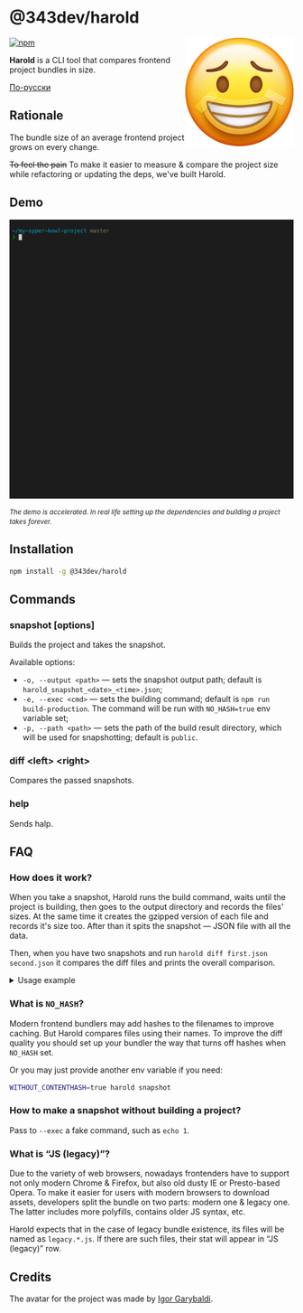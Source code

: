 # @343dev/harold

<img align="right" width="192" height="192"
     alt="Harold avatar: Sad emoji with a smile mask on a face"
     src="./logo.png">
     
[![npm](https://img.shields.io/npm/v/@343dev/harold.svg)](https://www.npmjs.com/package/@343dev/harold)

**Harold** is a CLI tool that compares frontend project bundles in size.

[По-русски](./README.ru.md)

## Rationale

The bundle size of an average frontend project grows on every change. 

~~To feel the pain~~ To make it easier to measure & compare the project size while refactoring or updating the deps, 
we've built Harold.

## Demo

<img align="center"
     alt="Demo GIF"
     src="./demo.gif">
     
<small><i>The demo is accelerated. In real life setting up the dependencies and building a project takes forever.</i></small>

## Installation

```bash
npm install -g @343dev/harold
```

## Commands

### snapshot \[options\]

Builds the project and takes the snapshot.

Available options:

- `-o, --output <path>` — sets the snapshot output path; default is `harold_snapshot_<date>_<time>.json`;
- `-e, --exec <cmd>` — sets the building command; default is `npm run build-production`. The command will be run with
`NO_HASH=true` env variable set;
- `-p, --path <path>` — sets the path of the build result directory, which will be used for snapshotting; 
  default is `public`.

### diff \<left\> \<right\>

Compares the passed snapshots.

### help

Sends halp.

## FAQ

### How does it work?

When you take a snapshot, Harold runs the build command, waits until the project is building, then goes to the output 
directory and records the files' sizes. At the same time it creates the gzipped version of each file and records 
it's size too. After than it spits the snapshot — JSON file with all the data.

Then, when you have two snapshots and run `harold diff first.json second.json` it compares the diff files and prints
the overall comparison.

<details>
  <summary>Usage example</summary>

  ```bash
  # Open your project folder
  $ cd ~/my-syper-kewl-project/
  
  # Take the first snapshot
  $ harold snapshot -o before.json
  
  # Make some changes in the project
  
  # Take the second snapshot
  $ harold snapshot -o after.json
  
  # Compare them
  $ harold diff before.json after.json
  
  Snapshots:
   Left: 11/10/2020 6:30:56 PM • my-syper-kewl-project • master
   Right: 11/10/2020 6:45:13 PM • my-syper-kewl-project • improvement/framework-update
  
  Build time:
   16 seconds slower (Left: 129 seconds, Right: 145 seconds)
  
  Diff by category:
   ————————————————————————————————————————————————————————————————————————————————————
                  before              after               Changes
   ————————————————————————————————————————————————————————————————————————————————————
    JS            1.04 MB (270 kB)    1.12 MB (294 kB)    +78.2 kB (+23.7 kB), +1 item
   ————————————————————————————————————————————————————————————————————————————————————
    JS (legacy)   1.07 MB (285 kB)    1.16 MB (314 kB)    +90.6 kB (+28.6 kB), +1 item
   ————————————————————————————————————————————————————————————————————————————————————
    CSS           144 kB (23.4 kB)    144 kB (23.4 kB)    No changes
   ————————————————————————————————————————————————————————————————————————————————————
    Images        5.26 MB (5.23 MB)   5.26 MB (5.23 MB)   No changes
   ————————————————————————————————————————————————————————————————————————————————————
    Fonts         159 kB (159 kB)     159 kB (159 kB)     No changes
   ————————————————————————————————————————————————————————————————————————————————————
    Videos        1.59 MB (1.58 MB)   1.59 MB (1.58 MB)   No changes
   ————————————————————————————————————————————————————————————————————————————————————
    Other         127 kB (13.2 kB)    127 kB (13.3 kB)    +364 B (+82 B)
   ————————————————————————————————————————————————————————————————————————————————————
  
    Total         9.4 MB (7.56 MB)    9.57 MB (7.61 MB)   +169 kB (+52.4 kB), +2 items
   ————————————————————————————————————————————————————————————————————————————————————
  
  Diff by files:
   m public: +169 kB (+52.4 kB)
   m public/10.js: +16 B (+4 B)
   m public/11.js: -20 B (-3 B)
   + public/12.js: 301 B (143 B)
   m public/3.js: +1.84 kB (+621 B)
   m public/app.js: +4.18 kB (+843 B)
   m public/legacy.10.js: +42 B (+18 B)
   + public/legacy.12.js: 513 B (148 B)
   m public/legacy.3.js: +1.9 kB (+634 B)
   m public/legacy.app.js: +6.83 kB (+1 kB)
   m public/legacy.vendor.js: +81.3 kB (+26.8 kB)
   m public/legacy.vendor.js.LICENSE: +182 B (+41 B)
   m public/vendor.js: +72.2 kB (+22.1 kB)
   m public/vendor.js.LICENSE: +182 B (+41 B)
  ```
</details>

### What is `NO_HASH`?

Modern frontend bundlers may add hashes to the filenames to improve caching. But Harold compares files using
their names. To improve the diff quality you should set up your bundler the way that turns off hashes when `NO_HASH` set.

Or you may just provide another env variable if you need:

```bash
WITHOUT_CONTENTHASH=true harold snapshot
```

### How to make a snapshot without building a project?

Pass to `--exec` a fake command, such as `echo 1`.

### What is “JS (legacy)”?

Due to the variety of web browsers, nowadays frontenders have to support not only modern Chrome & Firefox, but also
old dusty IE or Presto-based Opera. To make it easier for users with modern browsers to download assets,
developers split the bundle on two parts: modern one & legacy one. The latter includes more polyfills, 
contains older JS syntax, etc. 

Harold expects that in the case of legacy bundle existence, its files will be named as `legacy.*.js`. If there are such 
files, their stat will appear in “JS (legacy)” row.   

## Credits

The avatar for the project was made by [Igor Garybaldi](http://pandabanda.com/).
